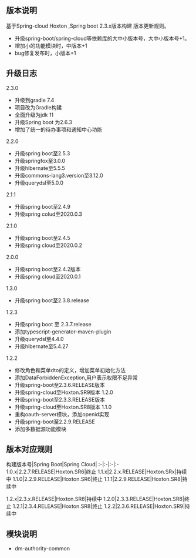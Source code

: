 ## 版本说明

基于Spring-cloud Hoxton ,Spring boot 2.3.x版本构建 版本更新规则。

* 升级spring-boot/spring-cloud等依赖库的大中小版本号，大中小版本号+1。
* 增加小的功能模块时，中版本+1
* bug修复发布时，小版本+1

## 升级日志

2.3.0

* 升级到gradle 7.4
* 项目改为Gradle构建
* 全面升级为jdk 11
* 升级Spring boot 为2.6.3
* 增加了统一的待办事项和通知中心功能

2.2.0

* 升级spring boot至2.5.3
* 升级springfox至3.0.0
* 升级hibernate至5.5.5
* 升级commons-lang3.version至3.12.0
* 升级querydsl至5.0.0

2.1.1

* 升级spring boot至2.4.9
* 升级spring colud至2020.0.3

2.1.0

* 升级spring boot至2.4.5
* 升级spring cloud至2020.0.2

2.0.0

* 升级spring boot至2.4.2版本
* 升级spring cloud至2020.0.1

1.3.0

* 升级spring boot至2.3.8.release

1.2.3

* 升级spring boot 至 2.3.7.release
* 添加typescript-generator-maven-plugin
* 升级querydsl至4.4.0
* 升级hibernate至5.4.27

1.2.2

* 修改角色和菜单dto的定义，增加菜单初始化方法
* 添加DataForbiddenException,用户表示权限不足异常
* 升级spring-boot至2.3.6.RELEASE版本
* 升级spring-cloud至Hoxton.SR9版本 1.2.0
* 升级spring-boot至2.3.3.RELEASE版本
* 升级spring-cloud至Hoxton.SR8版本 1.1.0
* 重构oauth-server模块，添加openid实现
* 升级spring-boot至2.2.9.RELEASE
* 添加多数据源功能模块

## 版本对应规则

构建版本号|Spring Boot|Spring Cloud|
:-|:-|:-|:- 1.0.x|2.2.7.RELEASE|Hoxton.SR6|终止 1.1.x|2.2.x.RELEASE|Hoxton.SRx|持续中 1.1.0|2.2.9.RELEASE|Hoxton.SR6|终止
1.1.1|2.2.9.RELEASE|Hoxton.SR8|持续中

1.2.x|2.3.x.RELEASE|Hoxton.SR8|持续中 1.2.0|2.3.3.RELEASE|Hoxton.SR8|终止 1.2.1|2.3.4.RELEASE|Hoxton.SR8|终止
1.2.2|2.3.6.RELEASE|Hoxton.SR9|持续中

## 模块说明

* dm-authority-common
